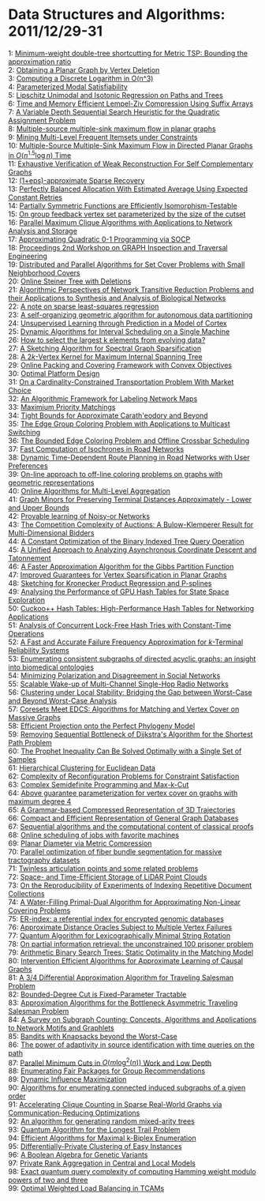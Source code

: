 # Data Structures and Algorithms: 2011/12/29-31  
1: [Minimum-weight double-tree shortcutting for Metric TSP: Bounding the  approximation ratio](https://doi.org/10.48550/arXiv.0711.2399)  
2: [Obtaining a Planar Graph by Vertex Deletion](https://doi.org/10.48550/arXiv.0812.4919)  
3: [Computing a Discrete Logarithm in O(n^3)](https://doi.org/10.48550/arXiv.0912.2269)  
4: [Parameterized Modal Satisfiability](https://doi.org/10.48550/arXiv.0912.4941)  
5: [Lipschitz Unimodal and Isotonic Regression on Paths and Trees](https://doi.org/10.48550/arXiv.0912.5182)  
6: [Time and Memory Efficient Lempel-Ziv Compression Using Suffix Arrays](https://doi.org/10.48550/arXiv.0912.5449)  
7: [A Variable Depth Sequential Search Heuristic for the Quadratic  Assignment Problem](https://doi.org/10.48550/arXiv.0912.5473)  
8: [Multiple-source multiple-sink maximum flow in planar graphs](https://doi.org/10.48550/arXiv.1012.4767)  
9: [Mining Multi-Level Frequent Itemsets under Constraints](https://doi.org/10.48550/arXiv.1012.5546)  
10: [Multiple-Source Multiple-Sink Maximum Flow in Directed Planar Graphs in  $O(n^{1.5} \log n)$ Time](https://doi.org/10.48550/arXiv.1012.5870)  
11: [Exhaustive Verification of Weak Reconstruction For Self Complementary  Graphs](https://doi.org/10.48550/arXiv.1012.5995)  
12: [(1+eps)-approximate Sparse Recovery](https://doi.org/10.48550/arXiv.1110.4414)  
13: [Perfectly Balanced Allocation With Estimated Average Using Expected  Constant Retries](https://doi.org/10.48550/arXiv.1111.0801)  
14: [Partially Symmetric Functions are Efficiently Isomorphism-Testable](https://doi.org/10.48550/arXiv.1112.5741)  
15: [On group feedback vertex set parameterized by the size of the cutset](https://doi.org/10.48550/arXiv.1112.6255)  
16: [Parallel Maximum Clique Algorithms with Applications to Network Analysis  and Storage](https://doi.org/10.48550/arXiv.1302.6256)  
17: [Approximating Quadratic 0-1 Programming via SOCP](https://doi.org/10.48550/arXiv.1312.7042)  
18: [Proceedings 2nd Workshop on GRAPH Inspection and Traversal Engineering](https://doi.org/10.48550/arXiv.1312.7062)  
19: [Distributed and Parallel Algorithms for Set Cover Problems with Small  Neighborhood Covers](https://doi.org/10.48550/arXiv.1312.7217)  
20: [Online Steiner Tree with Deletions](https://doi.org/10.48550/arXiv.1312.7296)  
21: [Algorithmic Perspectives of Network Transitive Reduction Problems and  their Applications to Synthesis and Analysis of Biological Networks](https://doi.org/10.48550/arXiv.1312.7306)  
22: [A note on sparse least-squares regression](https://doi.org/10.48550/arXiv.1312.7499)  
23: [A self-organizing geometric algorithm for autonomous data partitioning](https://doi.org/10.48550/arXiv.1412.7860)  
24: [Unsupervised Learning through Prediction in a Model of Cortex](https://doi.org/10.48550/arXiv.1412.7955)  
25: [Dynamic Algorithms for Interval Scheduling on a Single Machine](https://doi.org/10.48550/arXiv.1412.8005)  
26: [How to select the largest k elements from evolving data?](https://doi.org/10.48550/arXiv.1412.8164)  
27: [A Sketching Algorithm for Spectral Graph Sparsification](https://doi.org/10.48550/arXiv.1412.8225)  
28: [A $2k$-Vertex Kernel for Maximum Internal Spanning Tree](https://doi.org/10.48550/arXiv.1412.8296)  
29: [Online Packing and Covering Framework with Convex Objectives](https://doi.org/10.48550/arXiv.1412.8347)  
30: [Optimal Platform Design](https://doi.org/10.48550/arXiv.1412.8518)  
31: [On a Cardinality-Constrained Transportation Problem With Market Choice](https://doi.org/10.48550/arXiv.1412.8723)  
32: [An Algorithmic Framework for Labeling Network Maps](https://doi.org/10.48550/arXiv.1505.00164)  
33: [Maximium Priority Matchings](https://doi.org/10.48550/arXiv.1512.08555)  
34: [Tight Bounds for Approximate Carath\'eodory and Beyond](https://doi.org/10.48550/arXiv.1512.08602)  
35: [The Edge Group Coloring Problem with Applications to Multicast Switching](https://doi.org/10.48550/arXiv.1512.08995)  
36: [The Bounded Edge Coloring Problem and Offline Crossbar Scheduling](https://doi.org/10.48550/arXiv.1512.09002)  
37: [Fast Computation of Isochrones in Road Networks](https://doi.org/10.48550/arXiv.1512.09090)  
38: [Dynamic Time-Dependent Route Planning in Road Networks with User  Preferences](https://doi.org/10.48550/arXiv.1512.09132)  
39: [On-line approach to off-line coloring problems on graphs with geometric  representations](https://doi.org/10.48550/arXiv.1402.2437)  
40: [Online Algorithms for Multi-Level Aggregation](https://doi.org/10.48550/arXiv.1507.02378)  
41: [Graph Minors for Preserving Terminal Distances Approximately - Lower and  Upper Bounds](https://doi.org/10.48550/arXiv.1604.08342)  
42: [Provable learning of Noisy-or Networks](https://doi.org/10.48550/arXiv.1612.08795)  
43: [The Competition Complexity of Auctions: A Bulow-Klemperer Result for  Multi-Dimensional Bidders](https://doi.org/10.48550/arXiv.1612.08821)  
44: [A Constant Optimization of the Binary Indexed Tree Query Operation](https://doi.org/10.48550/arXiv.1612.09083)  
45: [A Unified Approach to Analyzing Asynchronous Coordinate Descent and  Tatonnement](https://doi.org/10.48550/arXiv.1612.09171)  
46: [A Faster Approximation Algorithm for the Gibbs Partition Function](https://doi.org/10.48550/arXiv.1608.04223)  
47: [Improved Guarantees for Vertex Sparsification in Planar Graphs](https://doi.org/10.48550/arXiv.1702.01136)  
48: [Sketching for Kronecker Product Regression and P-splines](https://doi.org/10.48550/arXiv.1712.09473)  
49: [Analysing the Performance of GPU Hash Tables for State Space Exploration](https://doi.org/10.48550/arXiv.1712.09494)  
50: [Cuckoo++ Hash Tables: High-Performance Hash Tables for Networking  Applications](https://doi.org/10.48550/arXiv.1712.09624)  
51: [Analysis of Concurrent Lock-Free Hash Tries with Constant-Time  Operations](https://doi.org/10.48550/arXiv.1712.09636)  
52: [A Fast and Accurate Failure Frequency Approximation for $k$-Terminal  Reliability Systems](https://doi.org/10.48550/arXiv.1712.09666)  
53: [Enumerating consistent subgraphs of directed acyclic graphs: an insight  into biomedical ontologies](https://doi.org/10.48550/arXiv.1712.09679)  
54: [Minimizing Polarization and Disagreement in Social Networks](https://doi.org/10.48550/arXiv.1712.09948)  
55: [Scalable Wake-up of Multi-Channel Single-Hop Radio Networks](https://doi.org/10.48550/arXiv.1411.4498)  
56: [Clustering under Local Stability: Bridging the Gap between Worst-Case  and Beyond Worst-Case Analysis](https://doi.org/10.48550/arXiv.1705.07157)  
57: [Coresets Meet EDCS: Algorithms for Matching and Vertex Cover on Massive  Graphs](https://doi.org/10.48550/arXiv.1711.03076)  
58: [Efficient Projection onto the Perfect Phylogeny Model](https://doi.org/10.48550/arXiv.1811.01129)  
59: [Removing Sequential Bottleneck of Dijkstra's Algorithm for the Shortest  Path Problem](https://doi.org/10.48550/arXiv.1812.10499)  
60: [The Prophet Inequality Can Be Solved Optimally with a Single Set of  Samples](https://doi.org/10.48550/arXiv.1812.10563)  
61: [Hierarchical Clustering for Euclidean Data](https://doi.org/10.48550/arXiv.1812.10582)  
62: [Complexity of Reconfiguration Problems for Constraint Satisfaction](https://doi.org/10.48550/arXiv.1812.10629)  
63: [Complex Semidefinite Programming and Max-k-Cut](https://doi.org/10.48550/arXiv.1812.10770)  
64: [Above guarantee parameterization for vertex cover on graphs with maximum  degree 4](https://doi.org/10.48550/arXiv.1812.10808)  
65: [A Grammar-based Compressed Representation of 3D Trajectories](https://doi.org/10.48550/arXiv.1812.10974)  
66: [Compact and Efficient Representation of General Graph Databases](https://doi.org/10.48550/arXiv.1812.10977)  
67: [Sequential algorithms and the computational content of classical proofs](https://doi.org/10.48550/arXiv.1812.11003)  
68: [Online scheduling of jobs with favorite machines](https://doi.org/10.48550/arXiv.1812.01343)  
69: [Planar Diameter via Metric Compression](https://doi.org/10.48550/arXiv.1912.11491)  
70: [Parallel optimization of fiber bundle segmentation for massive  tractography datasets](https://doi.org/10.48550/arXiv.1912.11494)  
71: [Twinless articulation points and some related problems](https://doi.org/10.48550/arXiv.1912.11799)  
72: [Space- and Time-Efficient Storage of LiDAR Point Clouds](https://doi.org/10.48550/arXiv.1912.11859)  
73: [On the Reproducibility of Experiments of Indexing Repetitive Document  Collections](https://doi.org/10.48550/arXiv.1912.11944)  
74: [A Water-Filling Primal-Dual Algorithm for Approximating Non-Linear  Covering Problems](https://doi.org/10.48550/arXiv.1912.12151)  
75: [ER-index: a referential index for encrypted genomic databases](https://doi.org/10.48550/arXiv.1910.02851)  
76: [Approximate Distance Oracles Subject to Multiple Vertex Failures](https://doi.org/10.48550/arXiv.2002.06812)  
77: [Quantum Algorithm for Lexicographically Minimal String Rotation](https://doi.org/10.48550/arXiv.2012.09376)  
78: [On partial information retrieval: the unconstrained 100 prisoner problem](https://doi.org/10.48550/arXiv.2012.13484)  
79: [Arithmetic Binary Search Trees: Static Optimality in the Matching Model](https://doi.org/10.48550/arXiv.2012.13698)  
80: [Intervention Efficient Algorithms for Approximate Learning of Causal  Graphs](https://doi.org/10.48550/arXiv.2012.13976)  
81: [A 3/4 Differential Approximation Algorithm for Traveling Salesman  Problem](https://doi.org/10.48550/arXiv.2012.14079)  
82: [Bounded-Degree Cut is Fixed-Parameter Tractable](https://doi.org/10.48550/arXiv.2012.14174)  
83: [Approximation Algorithms for the Bottleneck Asymmetric Traveling  Salesman Problem](https://doi.org/10.48550/arXiv.2012.14233)  
84: [A Survey on Subgraph Counting: Concepts, Algorithms and Applications to  Network Motifs and Graphlets](https://doi.org/10.48550/arXiv.1910.13011)  
85: [Bandits with Knapsacks beyond the Worst-Case](https://doi.org/10.48550/arXiv.2002.00253)  
86: [The power of adaptivity in source identification with time queries on  the path](https://doi.org/10.48550/arXiv.2002.07336)  
87: [Parallel Minimum Cuts in $O(m \log^2(n))$ Work and Low Depth](https://doi.org/10.48550/arXiv.2102.05301)  
88: [Enumerating Fair Packages for Group Recommendations](https://doi.org/10.48550/arXiv.2105.14423)  
89: [Dynamic Influence Maximization](https://doi.org/10.48550/arXiv.2110.12602)  
90: [Algorithms for enumerating connected induced subgraphs of a given order](https://doi.org/10.48550/arXiv.2112.07197)  
91: [Accelerating Clique Counting in Sparse Real-World Graphs via  Communication-Reducing Optimizations](https://doi.org/10.48550/arXiv.2112.10913)  
92: [An algorithm for generating random mixed-arity trees](https://doi.org/10.48550/arXiv.2112.12019)  
93: [Quantum Algorithm for the Longest Trail Problem](https://doi.org/10.48550/arXiv.2112.13847)  
94: [Efficient Algorithms for Maximal k-Biplex Enumeration](https://doi.org/10.48550/arXiv.2112.14414)  
95: [Differentially-Private Clustering of Easy Instances](https://doi.org/10.48550/arXiv.2112.14445)  
96: [A Boolean Algebra for Genetic Variants](https://doi.org/10.48550/arXiv.2112.14494)  
97: [Private Rank Aggregation in Central and Local Models](https://doi.org/10.48550/arXiv.2112.14652)  
98: [Exact quantum query complexity of computing Hamming weight modulo powers  of two and three](https://doi.org/10.48550/arXiv.2112.14682)  
99: [Optimal Weighted Load Balancing in TCAMs](https://doi.org/10.48550/arXiv.2112.14732)  